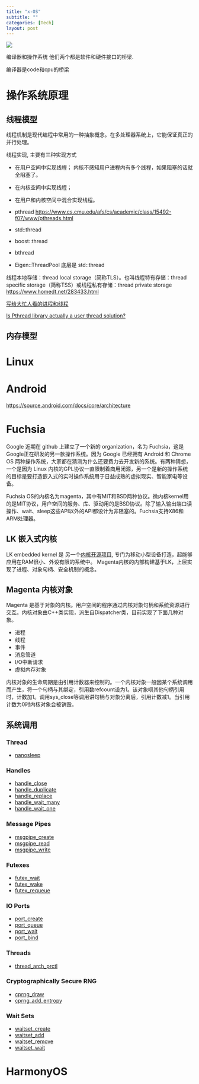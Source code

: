 ```yaml
---
title: "x-OS"
subtitle: ""
categories: [Tech]
layout: post
---
```


![](https://pic4.zhimg.com/v2-fd6b96bd23ec8286c3bf83e6fa425d6c_r.jpg)

编译器和操作系统 他们两个都是软件和硬件接口的桥梁.

编译器是code和cpu的桥梁

# 操作系统原理
## 线程模型
线程机制是现代编程中常用的一种抽象概念。在多处理器系统上，它能保证真正的并行处理。


线程实现, 主要有三种实现方式
* 在用户空间中实现线程；  内核不感知用户进程内有多个线程，如果阻塞的话就全阻塞了。
* 在内核空间中实现线程；
* 在用户和内核空间中混合实现线程。


* pthread  https://www.cs.cmu.edu/afs/cs/academic/class/15492-f07/www/pthreads.html
* std::thread
* boost::thread
* bthread
* Eigen::ThreadPool  底层是 std::thread


线程本地存储：thread local storage（简称TLS）。也叫线程特有存储：thread specific storage（简称TSS）或线程私有存储：thread private storage  https://www.homedt.net/283433.html


[写给大忙人看的进程和线程](https://mp.weixin.qq.com/s?__biz=MzkwMDE1MzkwNQ==&mid=2247496008&idx=1&sn=b4c6bfc75abfa8a45843bc3c2221b6ad&chksm=c04ae616f73d6f00808860bf6312f4377d07695626bc4530a74e0f2f343d910a5101d55e535c&scene=178&cur_album_id=1758297326189625351#rd)

[Is Pthread library actually a user thread solution?](https://stackoverflow.com/questions/8639150/is-pthread-library-actually-a-user-thread-solution)

## 内存模型



# Linux

# Android
https://source.android.com/docs/core/architecture

# Fuchsia

Google 近期在 github 上建立了一个新的 organization，名为 Fuchsia，这是Google正在研发的另一款操作系统。因为 Google 已经拥有 Android 和 Chrome OS 两种操作系统，大家都在猜测为什么还要费力去开发新的系统。有两种猜想，一个是因为 Linux 内核的GPL协议一直限制着商用闭源，另一个是新的操作系统的目标是要打造嵌入式的实时操作系统用于日益成熟的虚拟现实、智能家电等设备。

Fuchsia OS的内核名为magenta，其中有MIT和BSD两种协议。微内核kernel用的是MIT协议，用户空间的服务、库、驱动用的是BSD协议。除了输入输出端口读操作、wait、sleep这些API以外的API都设计为非阻塞的。Fuchsia支持X86和ARM处理器。


## LK 嵌入式内核

LK embedded kernel 是 另一个[内核开源项目](https://github.com/littlekernel/lk), 专门为移动小型设备打造，起能够应用在RAM很小、外设有限的系统中。 Magenta内核的内部构建基于LK，上层实现了进程、对象句柄、安全机制的概念。


## Magenta 内核对象

Magenta 是基于对象的内核。用户空间的程序通过内核对象句柄和系统资源进行交互。内核对象由C++类实现，派生自Dispatcher类，目前实现了下面几种对象。

- 进程
- 线程
- 事件
- 消息管道
- I/O中断请求
- 虚拟内存对象

内核对象的生命周期是由引用计数器来控制的。一个内核对象一般因某个系统调用而产生，将一个句柄与其绑定，引用数refcount设为1。该对象呗其他句柄引用时，计数加1。调用sys_close等调用讲句柄与对象分离后，引用计数减1。当引用计数为0时内核对象会被销毁。


## 系统调用

### Thread
+ [nanosleep]()

### Handles

+ [handle_close]()
+ [handle_duplicate]()
+ [handle_replace]()
+ [handle_wait_many]()
+ [handle_wait_one]()

### Message Pipes

+ [msgpipe_create]()
+ [msgpipe_read]()
+ [msgpipe_write]()

### Futexes

+ [futex_wait]()
+ [futex_wake]()
+ [futex_requeue]()

### IO Ports

+ [port_create]()
+ [port_queue]()
+ [port_wait]()
+ [port_bind]()

### Threads
+ [thread_arch_prctl]()

### Cryptographically Secure RNG
+ [cprng_draw]()
+ [cprng_add_entropy]()

### Wait Sets
+ [waitset_create]()
+ [waitset_add]()
+ [waitset_remove]()
+ [waitset_wait]()






# HarmonyOS